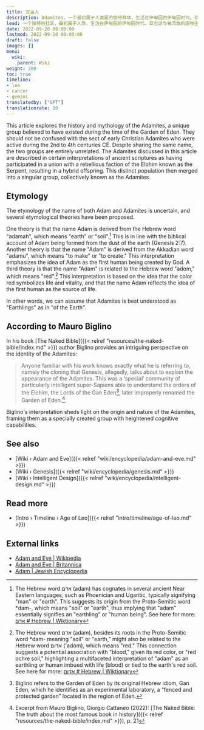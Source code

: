 ```yaml
---
title: 亚当人
description: Adamites，一个最初属于人类属的独特群体，生活在伊甸园的伊甸园时代。亚当派与被流放的造物主——一个被称为“蛇”的叛逆伊洛希米派系——私通，生下了混血后代。这些后代融入了亚当派社区，从而融入了一个由混种和非混种亚当派组成的独特群体。
lead: 一个独特的社区，最初属于人类，生活在伊甸园的伊甸园时代。亚当派与被流放的造物主——一个被称为“蛇”的叛逆伊洛希米派系——私通，生下了混血后代。这些后代融入了亚当派社区，从而融入了一个由混种和非混种亚当派组成的独特群体。
date: 2022-09-20 00:00:00
lastmod: 2022-09-20 00:00:00
draft: false
images: []
menu:
  wiki:
    parent: Wiki
weight: 200
toc: true
timeline:
- leo
- cancer
- gemini
translatedby: ["GPT"]
translationrate: 10
---
```


This article explores the history and mythology of the Adamites, a unique group believed to have existed during the time of the Garden of Eden. They should not be confused with the sect of early Christian Adamites who were active during the 2nd to 4th centuries CE. Despite sharing the same name, the two groups are entirely unrelated. The Adamites discussed in this article are described in certain interpretations of ancient scriptures as having participated in a union with a rebellious faction of the Elohim known as the Serpent, resulting in a hybrid offspring. This distinct population then merged into a singular group, collectively known as the Adamites.

## Etymology

The etymology of the name of both Adam and Adamites is uncertain, and several etymological theories have been proposed.

One theory is that the name Adam is derived from the Hebrew word "adamah", which means "earth" or "soil".[^soil] This is in line with the biblical account of Adam being formed from the dust of the earth (Genesis 2:7). Another theory is that the name "Adam" is derived from the Akkadian word "adamu", which means "to make" or "to create." This interpretation emphasizes the idea of Adam as the first human being created by God. A third theory is that the name "Adam" is related to the Hebrew word "adom," which means "red".[^red] This interpretation is based on the idea that the color red symbolizes life and vitality, and that the name Adam reflects the idea of the first human as the source of life.

In other words, we can assume that Adamites is best understood as "Earthlings" as in "of the Earth".

[^soil]: The Hebrew word אדם (adam) has cognates in several ancient Near Eastern languages, such as Phoenician and Ugaritic, typically signifying "man" or "earth". This suggests its origin from the Proto-Semitic word *dam-, which means "soil" or "earth", thus implying that "adam" essentially signifies an "earthling" or "human being". See here for more: [אדם # Hebrew | Wiktionary](https://en.wiktionary.org/wiki/%D7%90%D7%93%D7%9D#Hebrew)

[^red]: The Hebrew word אדם (adam), besides its roots in the Proto-Semitic word *dam- meaning "soil" or "earth," might also be related to the Hebrew word אדום ('adóm), which means "red." This connection suggests a potential association with "blood," given its red color, or "red ochre soil," highlighting a multifaceted interpretation of "adam" as an earthling or human imbued with life (blood) or tied to the earth's red soil. See here for more: [אדום # Hebrew | Wiktionary](https://en.wiktionary.org/wiki/%D7%90%D7%93%D7%95%D7%9D#Hebrew)

## According to Mauro Biglino

In his book [The Naked Bible]({{< relref "resources/the-naked-bible/index.md" >}}) author Biglino provides an intriguing perspective on the identity of the Adamites:

> Anyone familiar with his work knows exactly what he is referring to, namely the cloning that Genesis, allegedly, talks about to explain the appearance of the Adamites. This was a ‘special’ community of particularly intelligent super-Sapiens able to understand the orders of the Elohim, the Lords of the Gan Eden[^gan], later improperly renamed the Garden of Eden.[^familiar]

Biglino's interpretation sheds light on the origin and nature of the Adamites, framing them as a specially created group with heightened cognitive capabilities.

[^gan]: Biglino refers to the Garden of Eden by its original Hebrew idiom, Gan Eden, which he identifies as an experimental laboratory, a “fenced and protected garden” located in the region of Eden.

[^familiar]: Excerpt from Mauro Biglino, Giorgio Cattaneo (2022): [The Naked Bible: The truth about the most famous book in history]({{< relref "resources/the-naked-bible/index.md" >}}), p. 21

## See also

- [Wiki › Adam and Eve]({{< relref "wiki/encyclopedia/adam-and-eve.md" >}})
- [Wiki › Genesis]({{< relref "wiki/encyclopedia/genesis.md" >}})
- [Wiki › Intelligent Design]({{< relref "wiki/encyclopedia/intelligent-design.md" >}})

## Read more

- [Intro › Timeline › Age of Leo]({{< relref "intro/timeline/age-of-leo.md" >}})

## External links

- [Adam and Eve | Wikipedia](https://en.wikipedia.org/wiki/Adam_and_Eve)
- [Adam and Eve | Britannica](https://www.britannica.com/biography/Adam-and-Eve-biblical-literary-figures)
- [Adam | Jewish Encyclopedia](https://jewishencyclopedia.com/articles/758-adam)
